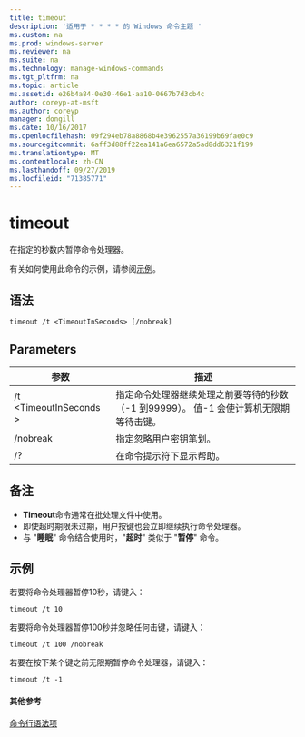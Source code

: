 ```yaml
---
title: timeout
description: '适用于 * * * * 的 Windows 命令主题 '
ms.custom: na
ms.prod: windows-server
ms.reviewer: na
ms.suite: na
ms.technology: manage-windows-commands
ms.tgt_pltfrm: na
ms.topic: article
ms.assetid: e26b4a84-0e30-46e1-aa10-0667b7d3cb4c
author: coreyp-at-msft
ms.author: coreyp
manager: dongill
ms.date: 10/16/2017
ms.openlocfilehash: 09f294eb78a8868b4e3962557a36199b69fae0c9
ms.sourcegitcommit: 6aff3d88ff22ea141a6ea6572a5ad8dd6321f199
ms.translationtype: MT
ms.contentlocale: zh-CN
ms.lasthandoff: 09/27/2019
ms.locfileid: "71385771"
---
```

# <a name="timeout"></a>timeout



在指定的秒数内暂停命令处理器。

有关如何使用此命令的示例，请参阅[示例](#BKMK_examples)。

## <a name="syntax"></a>语法

```
timeout /t <TimeoutInSeconds> [/nobreak] 
```

## <a name="parameters"></a>Parameters

|参数|描述|
|---------|-----------|
|/t \<TimeoutInSeconds >|指定命令处理器继续处理之前要等待的秒数（-1 到99999）。 值-1 会使计算机无限期等待击键。|
|/nobreak|指定忽略用户密钥笔划。|
|/?|在命令提示符下显示帮助。|

## <a name="remarks"></a>备注

-   **Timeout**命令通常在批处理文件中使用。
-   即使超时期限未过期，用户按键也会立即继续执行命令处理器。
-   与 "**睡眠**" 命令结合使用时，"**超时**" 类似于 "**暂停**" 命令。

## <a name="BKMK_examples"></a>示例

若要将命令处理器暂停10秒，请键入：
```
timeout /t 10
```
若要将命令处理器暂停100秒并忽略任何击键，请键入：
```
timeout /t 100 /nobreak
```
若要在按下某个键之前无限期暂停命令处理器，请键入：
```
timeout /t -1
```

#### <a name="additional-references"></a>其他参考

[命令行语法项](command-line-syntax-key.md)
